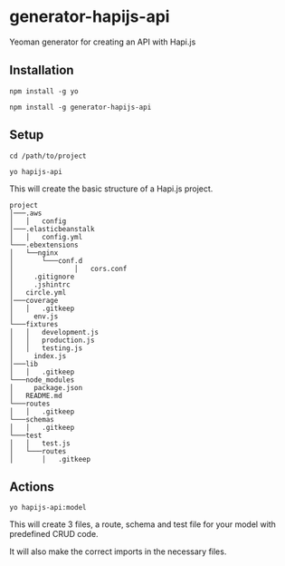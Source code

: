 # generator-hapijs-api

Yeoman generator for creating an API with Hapi.js

## Installation

`npm install -g yo`

`npm install -g generator-hapijs-api`

## Setup

`cd /path/to/project`

`yo hapijs-api`

This will create the basic structure of a Hapi.js project.

```
project
│───.aws
│   │   config
│───.elasticbeanstalk
│   │   config.yml
└───.ebextensions
│   └──nginx
│       └───conf.d
│   		    │   cors.conf
│	  .gitignore
│	  .jshintrc
│   circle.yml
│───coverage
│   │   .gitkeep
│	  env.js
└───fixtures
│   │   development.js
│   │   production.js
│   │   testing.js
│	  index.js
│───lib
│   │   .gitkeep
└───node_modules
│	  package.json
│   README.md
└───routes
│   │   .gitkeep
└───schemas
│   │   .gitkeep
└───test
│   │   test.js
│   └───routes
│       │   .gitkeep
```

## Actions

`yo hapijs-api:model`

This will create 3 files, a route, schema and test file for your model with predefined CRUD code.

It will also make the correct imports in the necessary files.


